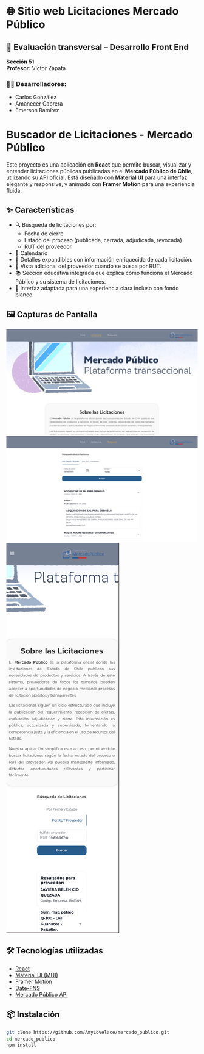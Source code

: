 # 🌐 Sitio web Licitaciones Mercado Público

## 🧪 Evaluación transversal – Desarrollo Front End  
**Sección 51**  
**Profesor:** Víctor Zapata  

### 👨‍💻 Desarrolladores:
- Carlos González  
- Amanecer Cabrera  
- Emerson Ramírez  

# Buscador de Licitaciones - Mercado Público

Este proyecto es una aplicación en **React** que permite buscar, visualizar y entender licitaciones públicas publicadas en el **Mercado Público de Chile**, utilizando su API oficial. Está diseñado con **Material UI** para una interfaz elegante y responsive, y animado con **Framer Motion** para una experiencia fluida.

## ✨ Características

- 🔍 Búsqueda de licitaciones por:
  - Fecha de cierre
  - Estado del proceso (publicada, cerrada, adjudicada, revocada)
  - RUT del proveedor
- 📅 Calendario
- 📄 Detalles expandibles con información enriquecida de cada licitación.
- 🧾 Vista adicional del proveedor cuando se busca por RUT.
- 📚 Sección educativa integrada que explica cómo funciona el Mercado Público y su sistema de licitaciones.
- 🌙 Interfaz adaptada para una experiencia clara incluso con fondo blanco.

## 🖼 Capturas de Pantalla 

![Vista principal de la app](ss1.png)
![Vista principal de la app](ss2.png)
![Vista Mobile](visionMobile.png)




## 🛠️ Tecnologías utilizadas

- [React](https://reactjs.org/)
- [Material UI (MUI)](https://mui.com/)
- [Framer Motion](https://www.framer.com/motion/)
- [Date-FNS](https://date-fns.org/)
- [Mercado Público API](https://api.mercadopublico.cl/)

## 📦 Instalación

```bash
git clone https://github.com/AmyLovelace/mercado_publico.git
cd mercado_publico
npm install
